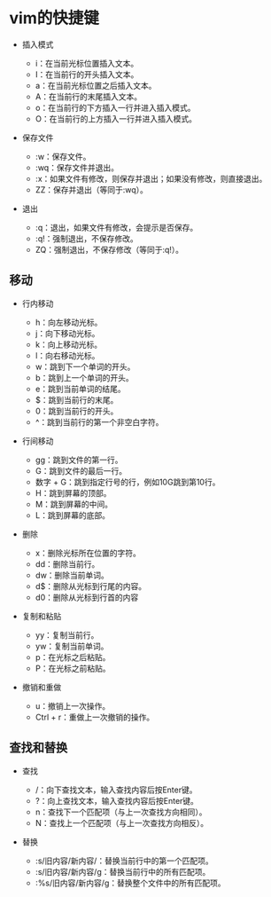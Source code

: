 # vim的快捷键
+ 插入模式

	+ i：在当前光标位置插入文本。
	+ I：在当前行的开头插入文本。
	+ a：在当前光标位置之后插入文本。
	+ A：在当前行的末尾插入文本。
	+ o：在当前行的下方插入一行并进入插入模式。
	+ O：在当前行的上方插入一行并进入插入模式。

+ 保存文件
	
	+ :w：保存文件。
	+ :wq：保存文件并退出。
	+ :x：如果文件有修改，则保存并退出；如果没有修改，则直接退出。
	+ ZZ：保存并退出（等同于:wq）。
	
+ 退出

	+ :q：退出，如果文件有修改，会提示是否保存。
	+ :q!：强制退出，不保存修改。
	+ ZQ：强制退出，不保存修改（等同于:q!）。

## 移动

+ 行内移动

	+ h：向左移动光标。
	+ j：向下移动光标。
	+ k：向上移动光标。
	+ l：向右移动光标。
	+ w：跳到下一个单词的开头。
	+ b：跳到上一个单词的开头。
	+ e：跳到当前单词的结尾。
	+ $：跳到当前行的末尾。
	+ 0：跳到当前行的开头。
	+ ^：跳到当前行的第一个非空白字符。

+ 行间移动

	+ gg：跳到文件的第一行。
	+ G：跳到文件的最后一行。
	+ 数字 + G：跳到指定行号的行，例如10G跳到第10行。
	+ H：跳到屏幕的顶部。
	+ M：跳到屏幕的中间。
	+ L：跳到屏幕的底部。
	
+ 删除

	+ x：删除光标所在位置的字符。
	+ dd：删除当前行。
	+ dw：删除当前单词。
	+ d$：删除从光标到行尾的内容。
	+ d0：删除从光标到行首的内容

+ 复制和粘贴

	+ yy：复制当前行。
	+ yw：复制当前单词。
	+ p：在光标之后粘贴。
	+ P：在光标之前粘贴。

+ 撤销和重做

	+ u：撤销上一次操作。
	+ Ctrl + r：重做上一次撤销的操作。
	
## 查找和替换
+ 查找

	+ /：向下查找文本，输入查找内容后按Enter键。
	+ ?：向上查找文本，输入查找内容后按Enter键。
	+ n：查找下一个匹配项（与上一次查找方向相同）。
	+ N：查找上一个匹配项（与上一次查找方向相反）。
	
+ 替换

	+ :s/旧内容/新内容/：替换当前行中的第一个匹配项。
	+ :s/旧内容/新内容/g：替换当前行中的所有匹配项。
	+ :%s/旧内容/新内容/g：替换整个文件中的所有匹配项。